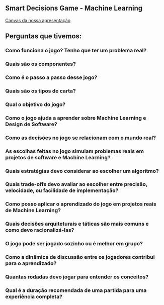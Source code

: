 ## Smart Decisions Game - Machine Learning

[Canvas da nossa apresentação](https://www.canva.com/design/DAGTyEuwvqc/YxWF64kDEhlDQXbOy_zQZA/edit?utm_content=DAGTyEuwvqc&utm_campaign=designshare&utm_medium=link2&utm_source=sharebutton)

## Perguntas que tivemos:

### Como funciona o jogo? Tenho que ter um problema real?

### Quais são os componentes?

### Como é o passo a passo desse jogo?

### Quais são os tipos de carta?

### Qual o objetivo do jogo?

### Como o jogo ajuda a aprender sobre Machine Learning e Design de Software?

### Como as decisões no jogo se relacionam com o mundo real?

### As escolhas feitas no jogo simulam problemas reais em projetos de software e Machine Learning?

### Quais estratégias devo considerar ao escolher um algoritmo?

### Quais trade-offs devo avaliar ao escolher entre precisão, velocidade, ou facilidade de implementação?

### Como posso aplicar o aprendizado do jogo em projetos reais de Machine Learning?

### Quais decisões arquiteturais e táticas são mais comuns e como devo racionalizá-las?

### O jogo pode ser jogado sozinho ou é melhor em grupo?

### Como a dinâmica de discussão entre os jogadores contribui para o aprendizado?

### Quantas rodadas devo jogar para entender os conceitos?

### Qual é a duração recomendada de uma partida para uma experiência completa?
